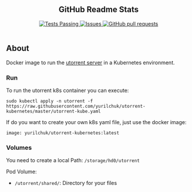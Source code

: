 <p align="center">
    <h2 align="center">GitHub Readme Stats</h2>
</p>
  <p align="center">
    <a href="https://github.com/yurilchuk/utorrent-kubernetes/actions">
      <img alt="Tests Passing" src="https://github.com/yurilchuk/utorrent-kubernetes/workflows/Test/badge.svg" />
    </a>
    <a href="https://github.com/yurilchuk/utorrent-kubernetes/issues">
      <img alt="Issues" src="https://img.shields.io/github/issues/yurilchuk/utorrent-kubernetes/?color=0088ff" />
    </a>
    <a href="https://github.com/yurilchuk/utorrent-kubernetes/pulls">
      <img alt="GitHub pull requests" src="https://img.shields.io/github/issues-pr/yurilchuk/utorrent-kubernetes/?color=0088ff" />
    </a>
    <br />
    <br />
  </p>

## About

Docker image to run the [utorrent server](http://www.utorrent.com/) in a Kubernetes environment.

### Run

To run the utorrent k8s container you can execute:

```
sudo kubectl apply -n utorrent -f https://raw.githubusercontent.com/yurilchuk/utorrent-kubernetes/master/utorrent-kube.yaml
```

If do you want to create your own k8s yaml file, just use the docker image:

```
image: yurilchuk/utorrent-kubernetes:latest
```

### Volumes

You need to create a local Path: `/storage/hd0/utorrent` 

Pod Volume:

* `/utorrent/shared/`: Directory for your files